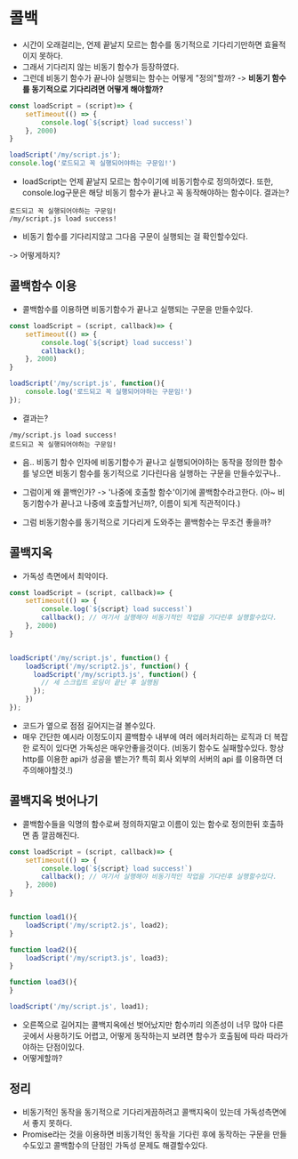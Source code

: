 # 콜백

- 시간이 오래걸리는, 언제 끝날지 모르는 함수를 동기적으로 기다리기만하면 효율적이지 못하다.
- 그래서 기다리지 않는 비동기 함수가 등장하였다.
- 그런데 비동기 함수가 끝나야 실행되는 함수는 어떻게 "정의"할까?
-> **비동기 함수를 동기적으로 기다리려면 어떻게 해야할까?**

```javascript
const loadScript = (script)=> {
    setTimeout(() => {
        console.log(`${script} load success!`)
    }, 2000)
} 

loadScript('/my/script.js');
console.log('로드되고 꼭 실행되어야하는 구문임!')
```
- loadScript는 언제 끝날지 모르는 함수이기에 비동기함수로 정의하였다. 또한, console.log구문은 해당 비동기 함수가 끝나고 꼭 동작해야하는 함수이다. 결과는?

```
로드되고 꼭 실행되어야하는 구문임!
/my/script.js load success!
```
- 비동기 함수를 기다리지않고 그다음 구문이 실행되는 걸 확인할수있다.

-> 어떻게하지?

## 콜백함수 이용
- 콜백함수를 이용하면 비동기함수가 끝나고 실행되는 구문을 만들수있다.

```javascript
const loadScript = (script, callback)=> {
    setTimeout(() => {
        console.log(`${script} load success!`)
        callback();
    }, 2000)
} 

loadScript('/my/script.js', function(){
    console.log('로드되고 꼭 실행되어야하는 구문임!')
});
```
- 결과는?
```
/my/script.js load success!
로드되고 꼭 실행되어야하는 구문임!
```

- 음.. 비동기 함수 인자에 비동기함수가 끝나고 실행되어야하는 동작을 정의한 함수를 넣으면 비동기 함수를 동기적으로 기다린다음 실행하는 구문을 만들수있구나..
- 그럼이게 왜 콜백인가?
-> '나중에 호출할 함수'이기에 콜백함수라고한다. (아~ 비동기함수가 끝나고 나중에 호출할거닌까?, 이름이 되게 직관적이다.)

- 그럼 비동기함수를 동기적으로 기다리게 도와주는 콜백함수는 무조건 좋을까?

## 콜백지옥
- 가독성 측면에서 최악이다.

```javascript
const loadScript = (script, callback)=> {
    setTimeout(() => {
        console.log(`${script} load success!`)
        callback(); // 여기서 실행해야 비동기적인 작업을 기다린후 실행할수있다.
    }, 2000)
} 


loadScript('/my/script.js', function() {
    loadScript('/my/script2.js', function() {
      loadScript('/my/script3.js', function() {
        // 세 스크립트 로딩이 끝난 후 실행됨
      });
    })
});
```
- 코드가 옆으로 점점 길어지는걸 볼수있다.
- 매우 간단한 예시라 이정도이지 콜백함수 내부에 여러 에러처리하는 로직과 더 복잡한 로직이 있다면 가독성은 매우안좋을것이다.
(비동기 함수도 실패할수있다. 항상 http를 이용한 api가 성공을 뱉는가? 특히 회사 외부의 서버의 api 를 이용하면 더 주의해야할것.!)

## 콜백지옥 벗어나기
- 콜백함수들을 익명의 함수로써 정의하지말고 이름이 있는 함수로 정의한뒤 호출하면 좀 깔끔해진다.

```javascript
const loadScript = (script, callback)=> {
    setTimeout(() => {
        console.log(`${script} load success!`)
        callback(); // 여기서 실행해야 비동기적인 작업을 기다린후 실행할수있다.
    }, 2000)
} 


function load1(){
    loadScript('/my/script2.js', load2);
}

function load2(){
    loadScript('/my/script3.js', load3);
}

function load3(){
}

loadScript('/my/script.js', load1);
```
- 오른쪽으로 길어지는 콜백지옥에선 벗어났지만 함수끼리 의존성이 너무 많아 다른곳에서 사용하기도 어렵고, 어떻게 동작하는지 보려면 함수가 호출됨에 따라 따라가야하는 단점이있다.
- 어떻게할까?

## 정리
- 비동기적인 동작을 동기적으로 기다리게끔하려고 콜백지옥이 있는데 가독성측면에서 좋지 못하다. 
- Promise라는 것을 이용하면 비동기적인 동작을 기다린 후에 동작하는 구문을 만들수도있고 콜백함수의 단점인 가독성 문제도 해결할수있다.